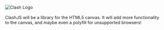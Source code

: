 ![Clash Logo](https://clash.js.org/favicon-small.png)<br><br>
ClashJS will be a library for the HTML5 canvas. It will add more functionality to the canvas, and maybe even a polyfill for unsupported browsers!
